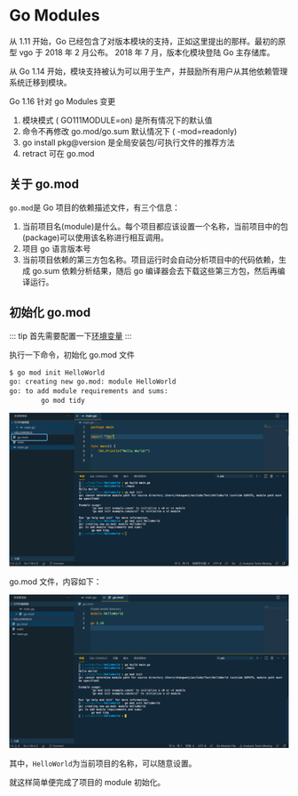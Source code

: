 # Go Modules

从 1.11 开始，Go 已经包含了对版本模块的支持，正如这里提出的那样。最初的原型 vgo 于 2018 年 2 月公布。 2018 年 7 月，版本化模块登陆 Go 主存储库。

从 Go 1.14 开始，模块支持被认为可以用于生产，并鼓励所有用户从其他依赖管理系统迁移到模块。

Go 1.16 针对 go Modules 变更

1. 模块模式 ( GO111MODULE=on) 是所有情况下的默认值
1. 命令不再修改 go.mod/go.sum 默认情况下 ( -mod=readonly)
1. go install pkg@version 是全局安装包/可执行文件的推荐方法
1. retract 可在 go.mod

## 关于 go.mod

`go.mod`是 Go 项目的依赖描述文件，有三个信息：

1. 当前项目名(module)是什么。每个项目都应该设置一个名称，当前项目中的包(package)可以使用该名称进行相互调用。
2. 项目 go 语言版本号
3. 当前项目依赖的第三方包名称。项目运行时会自动分析项目中的代码依赖，生成 go.sum 依赖分析结果，随后 go 编译器会去下载这些第三方包，然后再编译运行。

## 初始化 go.mod

::: tip
首先需要配置一下[环境变量](/guide/env.html)
:::

执行一下命令，初始化 go.mod 文件

```sh
$ go mod init HelloWorld
go: creating new go.mod: module HelloWorld
go: to add module requirements and sums:
        go mod tidy
```

![](https://raw.githubusercontent.com/wenjianzhang/image/master/img/gomod-step1.png)

go.mod 文件，内容如下：

![](https://raw.githubusercontent.com/wenjianzhang/image/master/img/gomod-step2.png)

其中，`HelloWorld`为当前项目的名称，可以随意设置。

就这样简单便完成了项目的 module 初始化。
